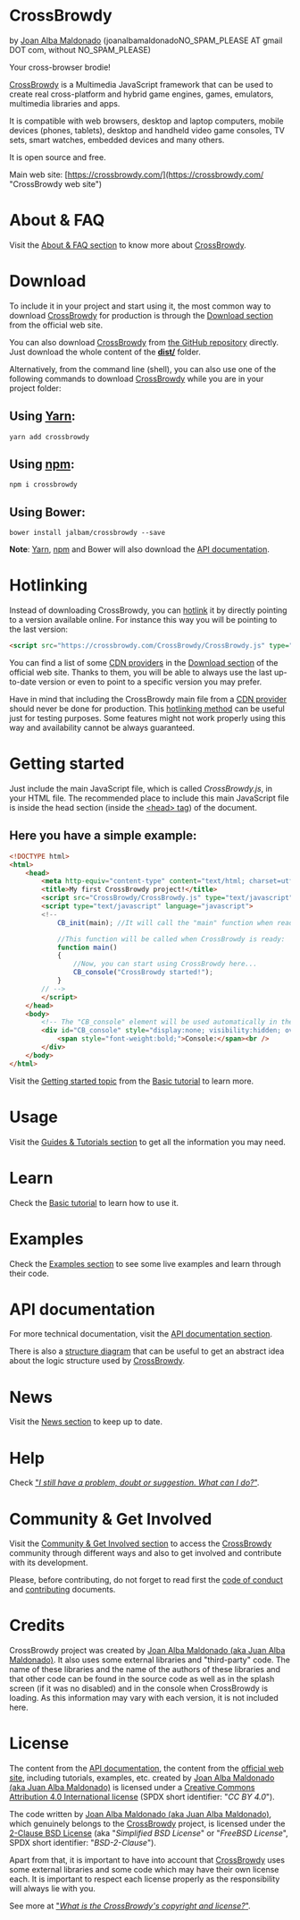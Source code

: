 CrossBrowdy 
============ 
by [Joan Alba Maldonado](https://joanalbamaldonado.com/ "Joan Alba Maldonado's home page") (joanalbamaldonadoNO_SPAM_PLEASE AT gmail DOT com, without NO_SPAM_PLEASE)

Your cross-browser brodie!

[CrossBrowdy](https://crossbrowdy.com/ "CrossBrowdy web site") is a Multimedia JavaScript framework that can be used to create real cross-platform and hybrid game engines, games, emulators, multimedia libraries and apps.

It is compatible with web browsers, desktop and laptop computers, mobile devices (phones, tablets), desktop and handheld video game consoles, TV sets, smart watches, embedded devices and many others.

It is open source and free.

Main web site: [https://crossbrowdy.com/](https://crossbrowdy.com/ "CrossBrowdy web site")


# About &amp; FAQ
Visit the [About &amp; FAQ section](https://crossbrowdy.com/about "About &amp; FAQ") to know more about [CrossBrowdy](https://crossbrowdy.com/ "CrossBrowdy web site").


# Download
To include it in your project and start using it, the most common way to download [CrossBrowdy](https://crossbrowdy.com/ "CrossBrowdy web site") for production is through the [Download section](https://crossbrowdy.com/download "Download CrossBrowdy") from the official web site.

You can also download [CrossBrowdy](https://crossbrowdy.com/ "CrossBrowdy web site") from [the GitHub repository](https://github.com/jalbam/CrossBrowdy/ "CrossBrowdy's GitHub repository") directly. Just download the whole content of the **[dist/](https://github.com/jalbam/CrossBrowdy/blob/master/dist/)** folder.

Alternatively, from the command line (shell), you can also use one of the following commands to download [CrossBrowdy](https://crossbrowdy.com/ "CrossBrowdy web site") while you are in your project folder:


## Using **[Yarn](https://yarnpkg.com/en/package/crossbrowdy "CrossBrowdy's Yarn package")**:
```
yarn add crossbrowdy 
```


## Using **[npm](https://www.npmjs.com/package/crossbrowdy "CrossBrowdy's npm package")**:
```
npm i crossbrowdy 
```


## Using **Bower**:
```
bower install jalbam/crossbrowdy --save 
```

**Note**: [Yarn](https://yarnpkg.com/en/package/crossbrowdy "CrossBrowdy's Yarn package"), [npm](https://www.npmjs.com/package/crossbrowdy "CrossBrowdy's npm package") and Bower will also download the [API documentation](https://crossbrowdy.com/api/ "CrossBrowdy API documentation").


# Hotlinking
Instead of downloading CrossBrowdy, you can [hotlink](https://en.wikipedia.org/wiki/Inline_linking) it by directly pointing to a version available online. For instance this way you will be pointing to the last version:
```html
<script src="https://crossbrowdy.com/CrossBrowdy/CrossBrowdy.js" type="text/javascript" language="javascript"></script><!-- "type" and "language" parameters for legacy clients. -->
```
You can find a list of some [CDN providers](https://en.wikipedia.org/wiki/Content_delivery_network) in the [Download section](https://crossbrowdy.com/download#cdn_providers "CDN providers for CrossBrowdy") of the official web site. Thanks to them, you will be able to always use the last up-to-date version or even to point to a specific version you may prefer.

Have in mind that including the CrossBrowdy main file from a [CDN provider](https://en.wikipedia.org/wiki/Content_delivery_network) should never be done for production. This [hotlinking method](https://en.wikipedia.org/wiki/Inline_linking) can be useful just for testing purposes. Some features might not work properly using this way and availability cannot be always guaranteed.


# Getting started
Just include the main JavaScript file, which is called _CrossBrowdy.js_, in your HTML file. The recommended place to include this main JavaScript file is inside the head section (inside the [&lt;head&gt; tag](https://developer.mozilla.org/en-US/docs/Web/HTML/Element/head)) of the document.

## Here you have a simple example:
```html
<!DOCTYPE html>
<html>
	<head>
		<meta http-equiv="content-type" content="text/html; charset=utf-8" />
		<title>My first CrossBrowdy project!</title>
		<script src="CrossBrowdy/CrossBrowdy.js" type="text/javascript" language="javascript"></script><!-- "type" and "language" parameters for legacy clients. -->
		<script type="text/javascript" language="javascript">
		<!--
			CB_init(main); //It will call the "main" function when ready.

			//This function will be called when CrossBrowdy is ready:
			function main()
			{
				//Now, you can start using CrossBrowdy here...
				CB_console("CrossBrowdy started!");
			}
		// -->
		</script>
	</head>
	<body>
		<!-- The "CB_console" element will be used automatically in the case that the client does not support console: -->
		<div id="CB_console" style="display:none; visibility:hidden; overflow:scroll;">
			<span style="font-weight:bold;">Console:</span><br />
		</div>
	</body>
</html>
```
Visit the [Getting started topic](https://crossbrowdy.com/basic_tutorial/general/getting_started/ "Getting started with CrossBrowdy") from the [Basic tutorial](https://crossbrowdy.com/guides#basic_tutorial "CrossBrowdy's Basic tutorial") to learn more.


# Usage
Visit the [Guides &amp; Tutorials section](https://crossbrowdy.com/guides "Guides &amp; Tutorials for CrossBrowdy") to get all the information you may need.


# Learn
Check the [Basic tutorial](https://crossbrowdy.com/guides#basic_tutorial "CrossBrowdy's Basic tutorial") to learn how to use it.


# Examples
Check the [Examples section](https://crossbrowdy.com/guides#examples "CrossBrowdy examples") to see some live examples and learn through their code.


# API documentation
For more technical documentation, visit the [API documentation section](https://crossbrowdy.com/api/ "CrossBrowdy API documentation").

There is also a [structure diagram](https://crossbrowdy.com/api/crossbrowdy_structure_diagram.html) that can be useful to get an abstract idea about the logic structure used by [CrossBrowdy](https://crossbrowdy.com/ "CrossBrowdy web site").


# News
Visit the [News section](https://crossbrowdy.com/news "CrossBrowdy News") to keep up to date.


# Help
Check ["_I still have a problem, doubt or suggestion. What can I do?_"](https://crossbrowdy.com/about#i_have_a_problem_doubt_or_suggestion_what_can_i_do).


# Community & Get Involved
Visit the [Community & Get Involved section](https://crossbrowdy.com/community "Community & Get Involved") to access the [CrossBrowdy](https://crossbrowdy.com/ "CrossBrowdy web site") community through different ways and also to get involved and contribute with its development.

Please, before contributing, do not forget to read first the [code of conduct](https://github.com/jalbam/CrossBrowdy/blob/master/CODE_OF_CONDUCT.md) and [contributing](https://github.com/jalbam/CrossBrowdy/blob/master/CONTRIBUTING.md) documents.


# Credits
CrossBrowdy project was created by [Joan Alba Maldonado (aka Juan Alba Maldonado)](https://joanalbamaldonado.com/ "Joan Alba Maldonado's home page").
It also uses some external libraries and "third-party" code. The name of these libraries and the name of the authors of these libraries and that other code can be found in the source code as well as in the splash screen (if it was no disabled) and in the console when CrossBrowdy is loading. As this information may vary with each version, it is not included here. 


# License
The content from the [API documentation](https://crossbrowdy.com/api/ "CrossBrowdy API documentation"), the content from the [official web site](https://crossbrowdy.com/ "CrossBrowdy web site"), including tutorials, examples, etc. created by [Joan Alba Maldonado (aka Juan Alba Maldonado)](https://joanalbamaldonado.com/ "Joan Alba Maldonado's home page") is licensed under a [Creative Commons Attribution 4.0 International license](https://creativecommons.org/licenses/by/4.0/) (SPDX short identifier: "_CC BY 4.0_").

The code written by [Joan Alba Maldonado (aka Juan Alba Maldonado)](https://joanalbamaldonado.com/ "Joan Alba Maldonado's home page"), which genuinely belongs to the [CrossBrowdy](https://crossbrowdy.com/ "CrossBrowdy project") project, is licensed under the [2-Clause BSD License](https://choosealicense.com/licenses/bsd-2-clause/) (aka "_Simplified BSD License_" or "_FreeBSD License_", SPDX short identifier: "_BSD-2-Clause_").

Apart from that, it is important to have into account that [CrossBrowdy](https://crossbrowdy.com/ "CrossBrowdy web site") uses some external libraries and some code which may have their own license each. It is important to respect each license properly as the responsibility will always lie with you.

See more at ["_What is the CrossBrowdy's copyright and license?_"](https://crossbrowdy.com/about#what_is_the_crossbrowdy_copyright_and_license).
